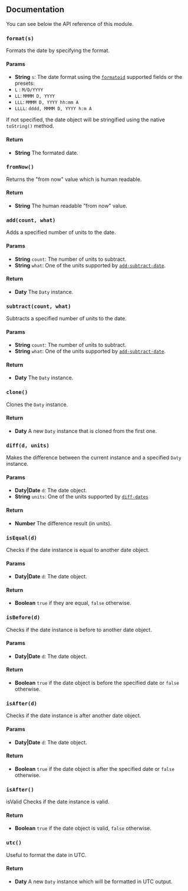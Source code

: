 ## Documentation

You can see below the API reference of this module.

### `format(s)`
Formats the date by specifying the format.

#### Params

- **String** `s`: The date format using the [`formatoid`](https://github.com/IonicaBizau/formatoid) supported fields or the presets:
 - `L` : `M/D/YYYY`
 - `LL`: `MMMM D, YYYY`
 - `LLL`: `MMMM D, YYYY hh:mm A`
 - `LLLL`: `dddd, MMMM D, YYYY h:m A`

If not specified, the date object will be stringified using the native `toString()` method.

#### Return
- **String** The formated date.

### `fromNow()`
Returns the "from now" value which is human readable.

#### Return
- **String** The human readable "from now" value.

### `add(count, what)`
Adds a specified number of units to the date.

#### Params

- **String** `count`: The number of units to subtract.
- **String** `what`: One of the units supported by [`add-subtract-date`](https://github.com/IonicaBizau/add-subtract-date).

#### Return
- **Daty** The `Daty` instance.

### `subtract(count, what)`
Subtracts a specified number of units to the date.

#### Params

- **String** `count`: The number of units to subtract.
- **String** `what`: One of the units supported by [`add-subtract-date`](https://github.com/IonicaBizau/add-subtract-date).

#### Return
- **Daty** The `Daty` instance.

### `clone()`
Clones the `Daty` instance.

#### Return
- **Daty** A new `Daty` instance that is cloned from the first one.

### `diff(d, units)`
Makes the difference between the current instance and a specified `Daty` instance.

#### Params

- **Daty|Date** `d`: The date object.
- **String** `units`: One of the units supported by [`diff-dates`](https://github.com/IonicaBizau/diff-dates)

#### Return
- **Number** The difference result (in units).

### `isEqual(d)`
Checks if the date instance is equal to another date object.

#### Params

- **Daty|Date** `d`: The date object.

#### Return
- **Boolean** `true` if they are equal, `false` otherwise.

### `isBefore(d)`
Checks if the date instance is before to another date object.

#### Params

- **Daty|Date** `d`: The date object.

#### Return
- **Boolean** `true` if the date object is before the specified date or `false` otherwise.

### `isAfter(d)`
Checks if the date instance is after another date object.

#### Params

- **Daty|Date** `d`: The date object.

#### Return
- **Boolean** `true` if the date object is after the specified date or `false` otherwise.

### `isAfter()`
isValid
Checks if the date instance is valid.

#### Return
- **Boolean** `true` if the date object is valid, `false` otherwise.

### `utc()`
Useful to format the date in UTC.

#### Return
- **Daty** A new `Daty` instance which will be formatted in UTC output.

